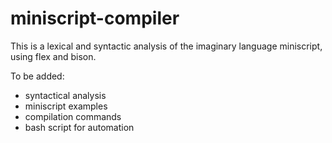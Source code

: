 # miniscript-compiler
This is a lexical and syntactic analysis of the imaginary language miniscript, using flex and bison.

To be added:
  - syntactical analysis
  - miniscript examples
  - compilation commands
  - bash script for automation
